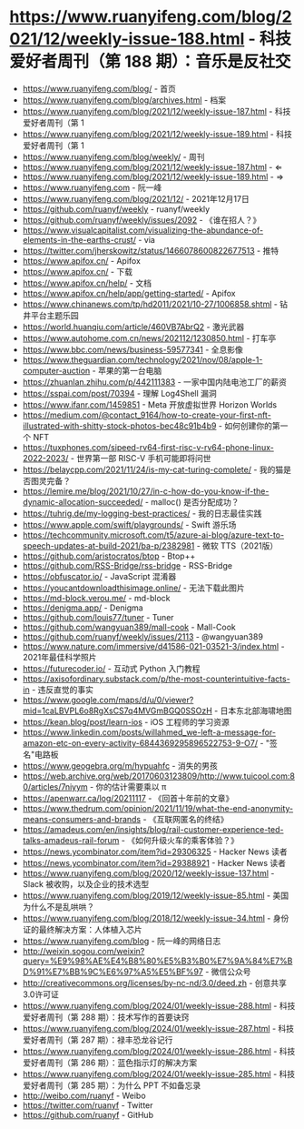 # https://www.ruanyifeng.com/blog/2021/12/weekly-issue-188.html - 科技爱好者周刊（第 188 期）：音乐是反社交

- https://www.ruanyifeng.com/blog/ - 首页
- https://www.ruanyifeng.com/blog/archives.html - 档案
- https://www.ruanyifeng.com/blog/2021/12/weekly-issue-187.html - 科技爱好者周刊（第 1
- https://www.ruanyifeng.com/blog/2021/12/weekly-issue-189.html - 科技爱好者周刊（第 1
- https://www.ruanyifeng.com/blog/weekly/ - 周刊
- https://www.ruanyifeng.com/blog/2021/12/weekly-issue-187.html - ⇐
- https://www.ruanyifeng.com/blog/2021/12/weekly-issue-189.html - ⇒
- https://www.ruanyifeng.com - 阮一峰
- https://www.ruanyifeng.com/blog/2021/12/ - 2021年12月17日
- https://github.com/ruanyf/weekly - ruanyf/weekly
- https://github.com/ruanyf/weekly/issues/2092 - 《谁在招人？》
- https://www.visualcapitalist.com/visualizing-the-abundance-of-elements-in-the-earths-crust/ - via
- https://twitter.com/jherskowitz/status/1466078600822677513 - 推特
- https://www.apifox.cn/ - Apifox
- https://www.apifox.cn/ - 下载
- https://www.apifox.cn/help/ - 文档
- https://www.apifox.cn/help/app/getting-started/ - Apifox
- https://www.chinanews.com/tp/hd2011/2021/10-27/1006858.shtml - 钻井平台主题乐园
- https://world.huanqiu.com/article/460VB7AbrQ2 - 激光武器
- https://www.autohome.com.cn/news/202112/1230850.html - 打车亭
- https://www.bbc.com/news/business-59577341 - 全息影像
- https://www.theguardian.com/technology/2021/nov/08/apple-1-computer-auction - 苹果的第一台电脑
- https://zhuanlan.zhihu.com/p/442111383 - 一家中国内陆电池工厂的薪资
- https://sspai.com/post/70394 - 理解 Log4Shell 漏洞
- https://www.ifanr.com/1459851 - Meta 开放虚拟世界 Horizon Worlds
- https://medium.com/@contact_9164/how-to-create-your-first-nft-illustrated-with-shitty-stock-photos-bec48c91b4b9 - 如何创建你的第一个 NFT
- https://tuxphones.com/sipeed-rv64-first-risc-v-rv64-phone-linux-2022-2023/ - 世界第一部 RISC-V 手机可能即将问世
- https://belaycpp.com/2021/11/24/is-my-cat-turing-complete/ - 我的猫是否图灵完备？
- https://lemire.me/blog/2021/10/27/in-c-how-do-you-know-if-the-dynamic-allocation-succeeded/ - malloc() 是否分配成功？
- https://tuhrig.de/my-logging-best-practices/ - 我的日志最佳实践
- https://www.apple.com/swift/playgrounds/ - Swift 游乐场
- https://techcommunity.microsoft.com/t5/azure-ai-blog/azure-text-to-speech-updates-at-build-2021/ba-p/2382981 - 微软 TTS（2021版）
- https://github.com/aristocratos/btop - Btop++
- https://github.com/RSS-Bridge/rss-bridge - RSS-Bridge
- https://obfuscator.io/ - JavaScript 混淆器
- https://youcantdownloadthisimage.online/ - 无法下载此图片
- https://md-block.verou.me/ - md-block
- https://denigma.app/ - Denigma
- https://github.com/louis77/tuner - Tuner
- https://github.com/wangyuan389/mall-cook - Mall-Cook
- https://github.com/ruanyf/weekly/issues/2113 - @wangyuan389
- https://www.nature.com/immersive/d41586-021-03521-3/index.html - 2021年最佳科学照片
- https://futurecoder.io/ - 互动式 Python 入门教程
- https://axisofordinary.substack.com/p/the-most-counterintuitive-facts-in - 违反直觉的事实
- https://www.google.com/maps/d/u/0/viewer?mid=1caLBVPL6o8RgXsCS7q4MVGmBGQ0SSOzH - 日本东北部海啸地图
- https://kean.blog/post/learn-ios - iOS 工程师的学习资源
- https://www.linkedin.com/posts/willahmed_we-left-a-message-for-amazon-etc-on-every-activity-6844369295896522753-9-O7/ - "签名"电路板
- https://www.geogebra.org/m/hypuahfc - 消失的男孩
- https://web.archive.org/web/20170603123809/http://www.tuicool.com:80/articles/7niyym - 你的估计需要乘以 π
- https://apenwarr.ca/log/20211117 - 《回首十年前的文章》
- https://www.thedrum.com/opinion/2021/11/19/what-the-end-anonymity-means-consumers-and-brands - 《互联网匿名的终结》
- https://amadeus.com/en/insights/blog/rail-customer-experience-ted-talks-amadeus-rail-forum - 《如何升级火车的乘客体验？》
- https://news.ycombinator.com/item?id=29306325 - Hacker News 读者
- https://news.ycombinator.com/item?id=29388921 - Hacker News 读者
- https://www.ruanyifeng.com/blog/2020/12/weekly-issue-137.html - Slack 被收购，以及企业的技术选型
- https://www.ruanyifeng.com/blog/2019/12/weekly-issue-85.html - 美国为什么不是乱哄哄？
- https://www.ruanyifeng.com/blog/2018/12/weekly-issue-34.html - 身份证的最终解决方案：人体植入芯片
- https://www.ruanyifeng.com/blog - 阮一峰的网络日志
- http://weixin.sogou.com/weixin?query=%E9%98%AE%E4%B8%80%E5%B3%B0%E7%9A%84%E7%BD%91%E7%BB%9C%E6%97%A5%E5%BF%97 - 微信公众号
- http://creativecommons.org/licenses/by-nc-nd/3.0/deed.zh - 创意共享3.0许可证
- https://www.ruanyifeng.com/blog/2024/01/weekly-issue-288.html - 科技爱好者周刊（第 288 期）：技术写作的首要诀窍
- https://www.ruanyifeng.com/blog/2024/01/weekly-issue-287.html - 科技爱好者周刊（第 287 期）：禄丰恐龙谷记行
- https://www.ruanyifeng.com/blog/2024/01/weekly-issue-286.html - 科技爱好者周刊（第 286 期）：蓝色指示灯的解决方案
- https://www.ruanyifeng.com/blog/2024/01/weekly-issue-285.html - 科技爱好者周刊（第 285 期）：为什么 PPT 不如备忘录
- http://weibo.com/ruanyf - Weibo
- https://twitter.com/ruanyf - Twitter
- https://github.com/ruanyf - GitHub